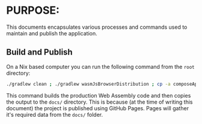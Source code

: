 # PURPOSE:

This documents encapsulates various processes and commands used to maintain and publish the application.

## Build and Publish

On a Nix based computer you can run the following command from the `root` directory:

``` bash
./gradlew clean ; ./gradlew wasmJsBrowserDistribution ; cp -a composeApp/build/dist/wasmJs/productionExecutable/. docs/
```
This command builds the production Web Assembly code and then copies the output to the `docs/` directory.
This is because (at the time of writing this document) the project is published using GitHub Pages.
Pages will gather it's required data from the `docs/` folder.